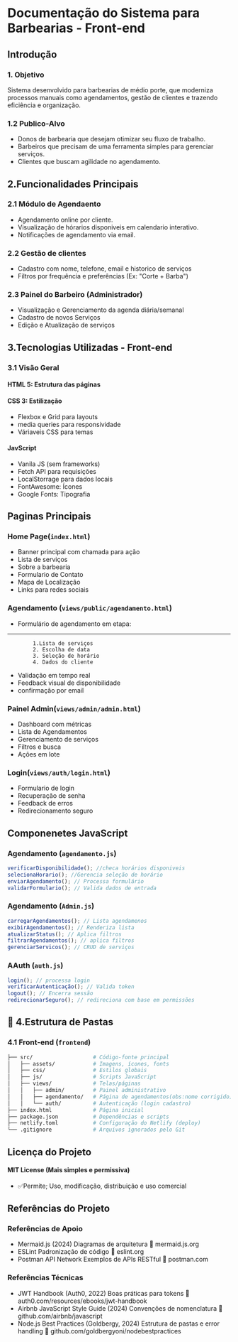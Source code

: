 # Documentação do Sistema para Barbearias - Front-end

## Introdução

###  1. Objetivo
Sistema desenvolvido para barbearias de médio porte, que moderniza processos manuais como agendamentos, gestão de clientes e trazendo eficiência e organização.

### 1.2 Publico-Alvo

- Donos de barbearia que desejam otimizar seu fluxo de trabalho.
- Barbeiros que precisam de uma ferramenta simples para gerenciar serviços.
- Clientes que buscam agilidade no agendamento.

## 2.Funcionalidades Principais

### 2.1 Módulo de Agendaento

- Agendamento online por cliente.
- Visualização de hórarios disponiveis em calendario interativo.
- Notificações de agendamento via email.

### 2.2 Gestão de clientes
- Cadastro com nome, telefone, email e historico de serviços
- Filtros por frequência e preferências (Ex: "Corte + Barba")

### 2.3 Painel do Barbeiro (Administrador)
- Visualização e Gerenciamento da agenda diária/semanal
- Cadastro de novos Serviços
- Edição e Atualização de serviços
## 3.Tecnologias Utilizadas - Front-end
### 3.1 Visão Geral
#### HTML 5: Estrutura das páginas
#### CSS 3: Estilização
- Flexbox e Grid para layouts
- media queries para responsividade
- Váriaveis CSS para temas
#### JavScript 
- Vanila JS (sem frameworks)
- Fetch API para requisições
- LocalStorrage para dados locais
- FontAwesome: Ícones
- Google Fonts: Tipografia
## Paginas Principais
### Home Page(`index.html`)
- Banner principal com chamada para ação
- Lista de serviços
- Sobre a barbearia
- Formulario de Contato
- Mapa de Localização
- Links para redes sociais
### Agendamento (`views/public/agendamento.html`)
- Formulário de agendamento em etapa:
---
            1.Lista de serviços
            2. Escolha de data
            3. Seleção de horário
            4. Dados do cliente
- Validação em tempo real
- Feedback visual de disponibilidade
- confirmação por email
### Painel Admin(`views/admin/admin.html`)
- Dashboard com métricas
- Lista de Agendamentos
- Gerenciamento de serviços
- Filtros e busca
- Ações em lote
### Login(`views/auth/login.html`)
- Formulario de login
- Recuperação de senha
- Feedback de erros
- Redirecionamento seguro
## Componenetes JavaScript
### Agendamento (`agendamento.js`)

```javascript
verificarDisponibilidade(); //checa horários disponiveis
selecionaHorario(); //Gerencia seleção de horário
enviarAgendamento(); // Processa formulário
validarFormulario(); // Valida dados de entrada
```
### Agendamento (`Admin.js`)
```javascript
carregarAgendamentos(); // Lista agendamenos
exibirAgendamentos(); // Renderiza lista
atualizarStatus(); // Aplica filtros
filtrarAgendamentos(); // aplica filtros
gerenciarServicos(); // CRUD de serviços
```

### AAuth (`auth.js`)
```javascript
login(); // processa login
verificarAutenticação(); // Valida token
logout(); // Encerra sessão
redirecionarSeguro(); // redireciona com base em permissões
```

## 📁 4.Estrutura de Pastas
### 4.1 **Front-end** (`frontend`)
```bash
├── src/                   # Código-fonte principal
│   ├── assets/            # Imagens, ícones, fonts
│   ├── css/               # Estilos globais
│   ├── js/                # Scripts JavaScript
│   ├── views/             # Telas/páginas
│   │   ├── admin/         # Painel administrativo
│   │   ├── agendamento/   # Página de agendamentos(obs:nome corrigido)
│   │   └── auth/          # Autenticação (login cadastro)
├── index.html             # Página inicial
├── package.json           # Dependências e scripts
├── netlify.toml           # Configuração do Netlify (deploy)
└── .gitignore             # Arquivos ignorados pelo Git
```
## Licença do Projeto
#### MIT License (Mais simples e permissiva)
- ✅Permite; Uso, modificação, distribuição e uso comercial
## Referências do Projeto

### Referências de Apoio
- Mermaid.js (2024)
Diagramas de arquitetura 🔗 mermaid.js.org
- ESLint
Padronização de código 🔗 eslint.org
- Postman API Network
Exemplos de APIs RESTful 🔗 postman.com

### Referências Técnicas
- JWT Handbook (Auth0, 2022)
Boas práticas para tokens 🔗 auth0.com/resources/ebooks/jwt-handbook
- Airbnb JavaScript Style Guide (2024)
Convenções de nomenclatura 🔗 github.com/airbnb/javascript
- Node.js Best Practices (Goldbergy, 2024)
Estrutura de pastas e error handling 🔗 github.com/goldbergyoni/nodebestpractices